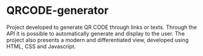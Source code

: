 # QRCODE-generator
Project developed to generate QR CODE through links or texts. Through the API it is possible to automatically generate and display to the user. The project also presents a modern and differentiated view, developed using HTML, CSS and Javascript.
